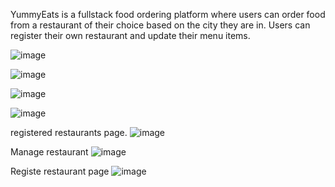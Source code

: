 YummyEats is a fullstack food ordering platform where users can order food from a restaurant of their choice based on the city they are in. 
Users can register their own restaurant and update their menu items. 

![image](https://github.com/user-attachments/assets/d70281bc-5e77-4579-beef-58c76c7bf2a9)

![image](https://github.com/user-attachments/assets/acdb9464-8818-4bd2-85f7-92189bb54024)

![image](https://github.com/user-attachments/assets/9217ec3c-70ce-4823-8b9f-c99861c13fec)

![image](https://github.com/user-attachments/assets/e229a62d-05c5-42c2-8388-8d3fa2fac1e5)

registered restaurants page.
![image](https://github.com/user-attachments/assets/5a1697e7-2938-47ac-8e7b-37c6b4106220)

Manage restaurant
![image](https://github.com/user-attachments/assets/09fdcf08-f697-4bfb-84ae-f17a031138e9)

Registe restaurant page
![image](https://github.com/user-attachments/assets/32f90a19-c335-432b-8fb2-448edac15a93)
